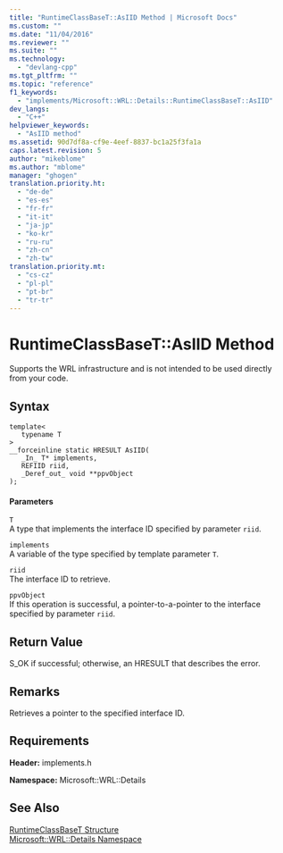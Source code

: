 ```yaml
---
title: "RuntimeClassBaseT::AsIID Method | Microsoft Docs"
ms.custom: ""
ms.date: "11/04/2016"
ms.reviewer: ""
ms.suite: ""
ms.technology: 
  - "devlang-cpp"
ms.tgt_pltfrm: ""
ms.topic: "reference"
f1_keywords: 
  - "implements/Microsoft::WRL::Details::RuntimeClassBaseT::AsIID"
dev_langs: 
  - "C++"
helpviewer_keywords: 
  - "AsIID method"
ms.assetid: 90d7df8a-cf9e-4eef-8837-bc1a25f3fa1a
caps.latest.revision: 5
author: "mikeblome"
ms.author: "mblome"
manager: "ghogen"
translation.priority.ht: 
  - "de-de"
  - "es-es"
  - "fr-fr"
  - "it-it"
  - "ja-jp"
  - "ko-kr"
  - "ru-ru"
  - "zh-cn"
  - "zh-tw"
translation.priority.mt: 
  - "cs-cz"
  - "pl-pl"
  - "pt-br"
  - "tr-tr"
---
```

# RuntimeClassBaseT::AsIID Method
Supports the WRL infrastructure and is not intended to be used directly from your code.  
  
## Syntax  
  
```  
template<  
   typename T  
>  
__forceinline static HRESULT AsIID(  
   _In_ T* implements,  
   REFIID riid,  
   _Deref_out_ void **ppvObject  
);  
```  
  
#### Parameters  
 `T`  
 A type that implements the interface ID specified by parameter `riid`.  
  
 `implements`  
 A variable of the type specified by template parameter `T`.  
  
 `riid`  
 The interface ID to retrieve.  
  
 `ppvObject`  
 If this operation is successful, a pointer-to-a-pointer to the interface specified by parameter `riid`.  
  
## Return Value  
 S_OK if successful; otherwise, an HRESULT that describes the error.  
  
## Remarks  
 Retrieves a pointer to the specified interface ID.  
  
## Requirements  
 **Header:** implements.h  
  
 **Namespace:** Microsoft::WRL::Details  
  
## See Also  
 [RuntimeClassBaseT Structure](../windows/runtimeclassbaset-structure.md)   
 [Microsoft::WRL::Details Namespace](../windows/microsoft-wrl-details-namespace.md)